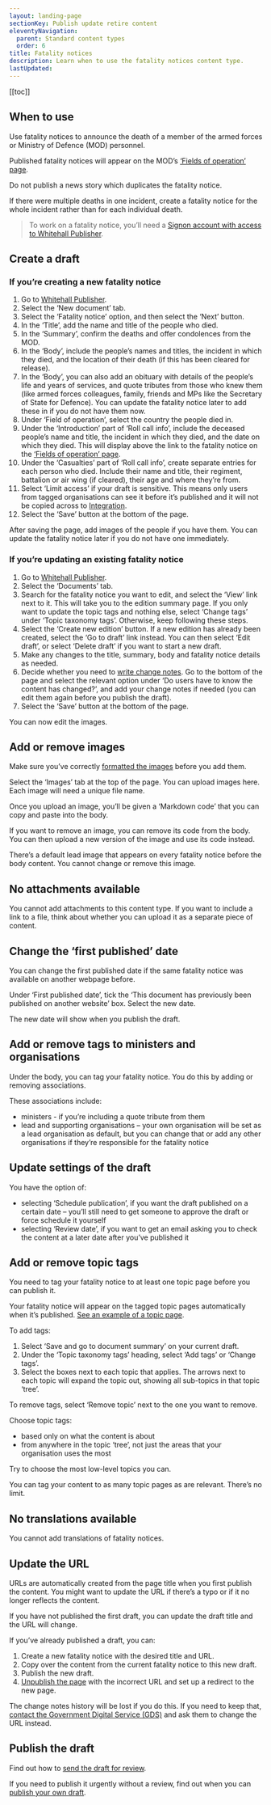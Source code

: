 ```yaml
---
layout: landing-page
sectionKey: Publish update retire content
eleventyNavigation:
  parent: Standard content types
  order: 6
title: Fatality notices
description: Learn when to use the fatality notices content type.
lastUpdated:
---
```

[[toc]]

## When to use

Use fatality notices to announce the death of a member of the armed forces or Ministry of Defence (MOD) personnel.

Published fatality notices will appear on the MOD’s [‘Fields of operation’ page](https://www.gov.uk/government/fields-of-operation).

Do not publish a news story which duplicates the fatality notice.

If there were multiple deaths in one incident, create a fatality notice for the whole incident rather than for each individual death.

> To work on a fatality notice, you’ll need a [Signon account with access to Whitehall Publisher](LINK).

## Create a draft

### If you’re creating a new fatality notice

1. Go to [Whitehall Publisher](https://whitehall-admin.publishing.service.gov.uk/government/admin/).
2. Select the ‘New document’ tab.
3. Select the ‘Fatality notice’ option, and then select the ‘Next’ button.
4. In the ‘Title’, add the name and title of the people who died.
5. In the ‘Summary’, confirm the deaths and offer condolences from the MOD.
6. In the ‘Body’, include the people’s names and titles, the incident in which they died, and the location of their death (if this has been cleared for release).
7. In the ‘Body’, you can also add an obituary with details of the people’s life and years of services, and quote tributes from those who knew them (like armed forces colleagues, family, friends and MPs like the Secretary of State for Defence). You can update the fatality notice later to add these in if you do not have them now.
8. Under ‘Field of operation’, select the country the people died in.
9. Under the ‘Introduction’ part of ‘Roll call info’, include the deceased people’s name and title, the incident in which they died, and the date on which they died. This will display above the link to the fatality notice on the [‘Fields of operation’ page](https://www.gov.uk/government/fields-of-operation).
10. Under the ‘Casualties’ part of ‘Roll call info’, create separate entries for each person who died. Include their name and title, their regiment, battalion or air wing (if cleared), their age and where they’re from.
11. Select ‘Limit access’ if your draft is sensitive. This means only users from tagged organisations can see it before it’s published and it will not be copied across to [Integration](LINK).
12. Select the ‘Save’ button at the bottom of the page.

After saving the page, add images of the people if you have them. You can update the fatality notice later if you do not have one immediately.

### If you’re updating an existing fatality notice

1. Go to [Whitehall Publisher](https://whitehall-admin.publishing.service.gov.uk/government/admin/).
2. Select the ‘Documents’ tab.
3. Search for the fatality notice you want to edit, and select the ‘View’ link next to it. This will take you to the edition summary page. If you only want to update the topic tags and nothing else, select ‘Change tags’ under ‘Topic taxonomy tags’. Otherwise, keep following these steps.
4. Select the ‘Create new edition’ button. If a new edition has already been created, select the ‘Go to draft’ link instead. You can then select ‘Edit draft’, or select ‘Delete draft’ if you want to start a new draft.
5. Make any changes to the title, summary, body and fatality notice details as needed.
6. Decide whether you need to [write change notes](LINK). Go to the bottom of the page and select the relevant option under ‘Do users have to know the content has changed?’, and add your change notes if needed (you can edit them again before you publish the draft).
7. Select the ‘Save’ button at the bottom of the page.

You can now edit the images.

## Add or remove images

Make sure you’ve correctly [formatted the images](LINK) before you add them. 

Select the ‘Images’ tab at the top of the page. You can upload images here. Each image will need a unique file name.

Once you upload an image, you’ll be given a ‘Markdown code’ that you can copy and paste into the body.

If you want to remove an image, you can remove its code from the body. You can then upload a new version of the image and use its code instead.

There’s a default lead image that appears on every fatality notice before the body content. You cannot change or remove this image.

## No attachments available

You cannot add attachments to this content type. If you want to include a link to a file, think about whether you can upload it as a separate piece of content.

## Change the ‘first published’ date

You can change the first published date if the same fatality notice was available on another webpage before.

Under ‘First published date’, tick the ‘This document has previously been published on another website’ box. Select the new date.

The new date will show when you publish the draft.

## Add or remove tags to ministers and organisations

Under the body, you can tag your fatality notice. You do this by adding or removing associations.

These associations include:

- ministers - if you’re including a quote tribute from them
- lead and supporting organisations – your own organisation will be set as a lead organisation as default, but you can change that or add any other organisations if they’re responsible for the fatality notice

## Update settings of the draft

You have the option of:

- selecting ‘Schedule publication’, if you want the draft published on a certain date – you’ll still need to get someone to approve the draft or force schedule it yourself
- selecting ‘Review date’, if you want to get an email asking you to check the content at a later date after you’ve published it

## Add or remove topic tags

You need to tag your fatality notice to at least one topic page before you can publish it.

Your fatality notice will appear on the tagged topic pages automatically when it’s published. [See an example of a topic page](https://www.gov.uk/education).

To add tags:

1. Select ‘Save and go to document summary’ on your current draft.
2. Under the ‘Topic taxonomy tags’ heading, select ‘Add tags’ or ‘Change tags’.
3. Select the boxes next to each topic that applies. The arrows next to each topic will expand the topic out, showing all sub-topics in that topic ‘tree’.

To remove tags, select ‘Remove topic’ next to the one you want to remove.

Choose topic tags:

- based only on what the content is about
- from anywhere in the topic ‘tree’, not just the areas that your organisation uses the most

Try to choose the most low-level topics you can.

You can tag your content to as many topic pages as are relevant. There’s no limit.

## No translations available

You cannot add translations of fatality notices.

## Update the URL

URLs are automatically created from the page title when you first publish the content. You might want to update the URL if there’s a typo or if it no longer reflects the content.

If you have not published the first draft, you can update the draft title and the URL will change.

If you’ve already published a draft, you can:

1. Create a new fatality notice with the desired title and URL.
2. Copy over the content from the current fatality notice to this new draft.
3. Publish the new draft.
4. [Unpublish the page](LINK) with the incorrect URL and set up a redirect to the new page.

The change notes history will be lost if you do this. If you need to keep that, [contact the Government Digital Service (GDS)](LINK) and ask them to change the URL instead.

## Publish the draft

Find out how to [send the draft for review](LINK).

If you need to publish it urgently without a review, find out when you can [publish your own draft](LINK).
